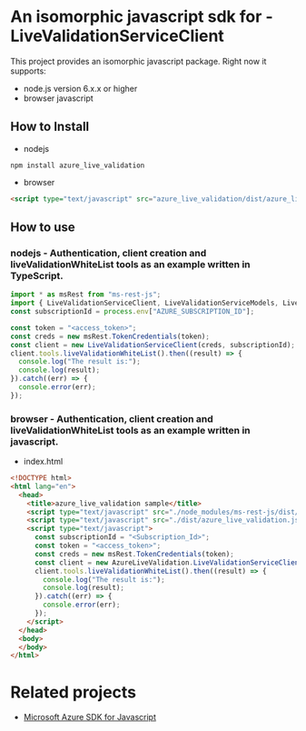 # An isomorphic javascript sdk for - LiveValidationServiceClient
This project provides an isomorphic javascript package. Right now it supports:
- node.js version 6.x.x or higher
- browser javascript

## How to Install

- nodejs
```
npm install azure_live_validation
```
- browser
```html
<script type="text/javascript" src="azure_live_validation/dist/azure_live_validation.js"></script>
```

## How to use

### nodejs - Authentication, client creation and liveValidationWhiteList tools as an example written in TypeScript.

```ts
import * as msRest from "ms-rest-js";
import { LiveValidationServiceClient, LiveValidationServiceModels, LiveValidationServiceMappers } from "azure_live_validation";
const subscriptionId = process.env["AZURE_SUBSCRIPTION_ID"];

const token = "<access_token>";
const creds = new msRest.TokenCredentials(token);
const client = new LiveValidationServiceClient(creds, subscriptionId);
client.tools.liveValidationWhiteList().then((result) => {
  console.log("The result is:");
  console.log(result);
}).catch((err) => {
  console.error(err);
});
```

### browser - Authentication, client creation and liveValidationWhiteList tools as an example written in javascript.

- index.html
```html
<!DOCTYPE html>
<html lang="en">
  <head>
    <title>azure_live_validation sample</title>
    <script type="text/javascript" src="./node_modules/ms-rest-js/dist/msRest.browser.js"></script>
    <script type="text/javascript" src="./dist/azure_live_validation.js"></script>
    <script type="text/javascript">
      const subscriptionId = "<Subscription_Id>";
      const token = "<access_token>";
      const creds = new msRest.TokenCredentials(token);
      const client = new AzureLiveValidation.LiveValidationServiceClient(creds, subscriptionId);
      client.tools.liveValidationWhiteList().then((result) => {
        console.log("The result is:");
        console.log(result);
      }).catch((err) => {
        console.error(err);
      });
    </script>
  </head>
  <body>
  </body>
</html>
```

# Related projects
 - [Microsoft Azure SDK for Javascript](https://github.com/Azure/azure-sdk-for-js)
